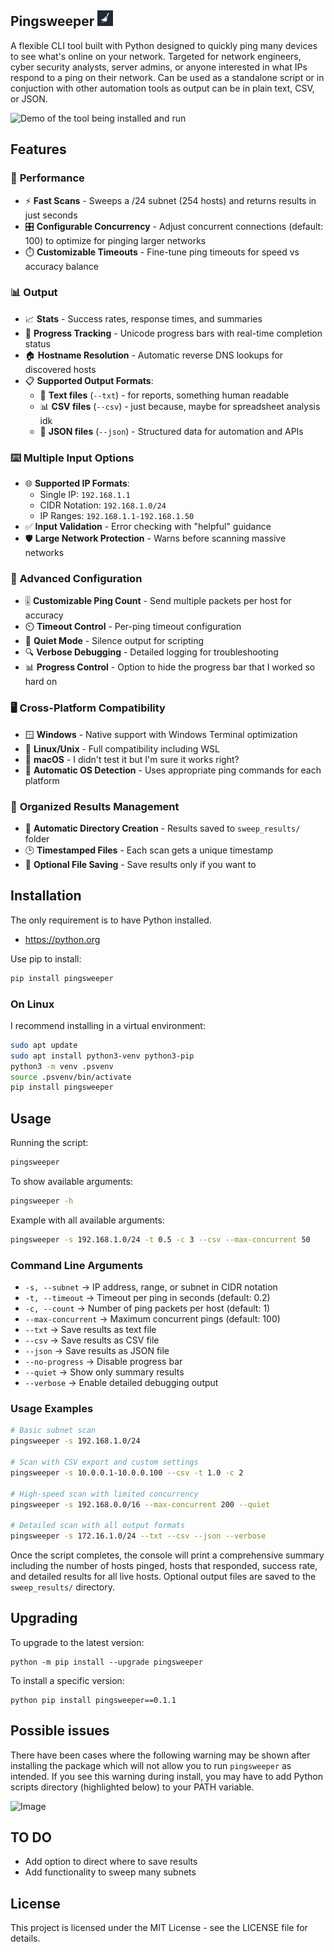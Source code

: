 ## Pingsweeper <img src="docs/pingsweeper_icon.png" alt="PingSweeper Icon" width="25" height="25">

A flexible CLI tool built with Python designed to quickly ping many devices to see what's online on your network. Targeted for network engineers, cyber security analysts, server admins, or anyone interested in what IPs respond to a ping on their network. Can be used as a standalone script or in conjuction with other automation tools as output can be in plain text, CSV, or JSON.

![Demo of the tool being installed and run](docs/new_demo.gif)

##  Features

### 🚀 **Performance**
- ⚡ **Fast Scans** - Sweeps a /24 subnet (254 hosts) and returns results in just seconds
- 🎛️ **Configurable Concurrency** - Adjust concurrent connections (default: 100) to optimize for pinging larger networks
- ⏱️ **Customizable Timeouts** - Fine-tune ping timeouts for speed vs accuracy balance

### 📊 **Output**
- 📈 **Stats** - Success rates, response times, and summaries  
- 🎯 **Progress Tracking** - Unicode progress bars with real-time completion status
- 🏠 **Hostname Resolution** - Automatic reverse DNS lookups for discovered hosts
- 📋 **Supported Output Formats**:
  - 📄 **Text files** (`--txt`) - for reports, something human readable
  - 📊 **CSV files** (`--csv`) - just because, maybe for spreadsheet analysis idk
  - 🔗 **JSON files** (`--json`) - Structured data for automation and APIs

### ⌨️ **Multiple Input Options**
- 🌐 **Supported IP Formats**:
  - Single IP: `192.168.1.1`
  - CIDR Notation: `192.168.1.0/24`
  - IP Ranges: `192.168.1.1-192.168.1.50`
- ✅ **Input Validation** - Error checking with "helpful" guidance
- 🛡️ **Large Network Protection** - Warns before scanning massive networks

### 🔧 **Advanced Configuration**
- 🎚️ **Customizable Ping Count** - Send multiple packets per host for accuracy
- ⏲️ **Timeout Control** - Per-ping timeout configuration
- 🤫 **Quiet Mode** - Silence output for scripting
- 🔍 **Verbose Debugging** - Detailed logging for troubleshooting
- 📊 **Progress Control** - Option to hide the progress bar that I worked so hard on

### 🖥️ **Cross-Platform Compatibility**
- 🪟 **Windows** - Native support with Windows Terminal optimization
- 🐧 **Linux/Unix** - Full compatibility including WSL
- 🍎 **macOS** - I didn't test it but I'm sure it works right?
- 🔄 **Automatic OS Detection** - Uses appropriate ping commands for each platform

### 📁 **Organized Results Management**
- 📂 **Automatic Directory Creation** - Results saved to `sweep_results/` folder
- 🕒 **Timestamped Files** - Each scan gets a unique timestamp
- 💾 **Optional File Saving** - Save results only if you want to


## Installation

The only requirement is to have Python installed.

- https://python.org

Use pip to install:  

```sh
pip install pingsweeper
```
### On Linux

I recommend installing in a virtual environment:
```sh
sudo apt update
sudo apt install python3-venv python3-pip
python3 -m venv .psvenv
source .psvenv/bin/activate
pip install pingsweeper
```

## Usage

Running the script:
```sh
pingsweeper
```

To show available arguments:
```sh
pingsweeper -h
```

Example with all available arguments:
```sh
pingsweeper -s 192.168.1.0/24 -t 0.5 -c 3 --csv --max-concurrent 50
```

###  **Command Line Arguments**
- `-s, --subnet` → IP address, range, or subnet in CIDR notation
- `-t, --timeout` → Timeout per ping in seconds (default: 0.2)
- `-c, --count` → Number of ping packets per host (default: 1)
- `--max-concurrent` → Maximum concurrent pings (default: 100)
- `--txt` → Save results as text file
- `--csv` → Save results as CSV file  
- `--json` → Save results as JSON file
- `--no-progress` → Disable progress bar
- `--quiet` → Show only summary results
- `--verbose` → Enable detailed debugging output

###  **Usage Examples**

```bash
# Basic subnet scan
pingsweeper -s 192.168.1.0/24

# Scan with CSV export and custom settings
pingsweeper -s 10.0.0.1-10.0.0.100 --csv -t 1.0 -c 2

# High-speed scan with limited concurrency
pingsweeper -s 192.168.0.0/16 --max-concurrent 200 --quiet

# Detailed scan with all output formats
pingsweeper -s 172.16.1.0/24 --txt --csv --json --verbose
```

Once the script completes, the console will print a comprehensive summary including the number of hosts pinged, hosts that responded, success rate, and detailed results for all live hosts. Optional output files are saved to the `sweep_results/` directory.

## Upgrading

To upgrade to the latest version:
```shell
python -m pip install --upgrade pingsweeper
```

To install a specific version:
```shell
python pip install pingsweeper==0.1.1
```

## Possible issues

There have been cases where the following warning may be shown after installing the package which will not allow you to run `pingsweeper` as intended. If you see this warning during install, you may have to add Python scripts directory (highlighted below) to your PATH variable.

![Image](https://github.com/user-attachments/assets/c26eb4fd-1f63-47ac-9fb0-cad1d00fccc9)

## TO DO
- Add option to direct where to save results
- Add functionality to sweep many subnets

## License

This project is licensed under the MIT License - see the LICENSE file for details.
